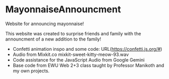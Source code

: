 # MayonnaiseAnnouncment
Website for announcing mayonnaise!

This website was created to surprise friends and family with the announcment of a new addition to the family!

* Confetti animation inspo and some code: URL(https://confetti.js.org/#)
* Audio from Mixkit.co mixkit-sweet-kitty-meow-93.wav
* Code assistance for the JavaScript Audio from Google Gemini 
* Base code from EWU Web 2+3 class taught by Professor Manikoth and my own projects. 
